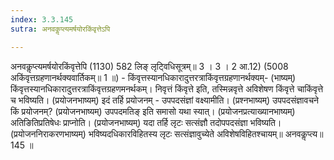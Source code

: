 ```yaml
---
index: 3.3.145
sutra: अनवकॢप्त्यमर्षयोरकिंवृत्तेऽपि

---
```

अनवकॢप्त्यमर्षयोरकिंवृत्तेपि (1130) 582 लिङ् लृटि्वधिसूत्रम्॥ 3 । 3 । 2 आ.12) (5008 अकिंवृत्तग्रहणानर्थक्यवार्तिकम्॥ 1 ॥) - किंवृत्तस्यानधिकारादुत्तरत्राकिंवृत्तग्रहणानर्थक्यम्- (भाष्यम्) किंवृत्तस्यानधिकारादुत्तरत्राकिंवृत्तग्रहणमनर्थकम्। निवृत्तं किंवृत्ते इति, तस्मिन्नवृत्ते अविशेषण किंवृत्ते चाकिंवृत्ते च भविष्यति। (प्रयोजनभाष्यम्) इदं तर्हि प्रयोजनम् - उपपदसंज्ञां वक्ष्यामीति। (प्रश्नभाष्यम्) उपपदसंज्ञावचने किं प्रयोजनम्? (प्रयोजनभाष्यम्) उपपदमतिङ् इति समासो यथा स्यात्। (प्रयोजनप्रत्याख्यानभाष्यम्) अतिङितिप्रतिषेधः प्राप्नोति। (प्रयोजनभाष्यम्) यदा तर्हि लृटः सत्संज्ञौ तदोपपदसंज्ञा भविष्यति। (प्रयोजननिराकरणभाष्यम्) भविष्यदधिकारविहितस्य लृटः सत्संज्ञावुच्येते अविशेषविहितश्चायम्॥ अनवकॢप्त्य॥ 145 ॥